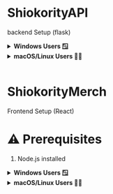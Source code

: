 # ShiokorityAPI
backend Setup (flask)
<details>
<summary><strong> Windows Users 🪟</strong></summary>

### Clone Our Repository
```bash  
git clone https://github.com/prozai/shiokority.git
```
### ⚙️ Setting up local python environment
#### creating 'env' environment folder  
```bash 
python -m venv env
```
## 🚩 If the environment doesn't activate, check the execution policy:
```bash
Get-ExecutionPolicy
```
## ⚠️ Giving terminal Administrative permission 
Running the following commands with administrative privileges or elevated access can affect your system configuration. Use caution and ensure you understand the implications.
```bash
Set-ExecutionPolicy -ExecutionPolicy RemoteSigned -Scope Process
```
## Activating the environment
```bash
env\Scripts\activate
```

### Installing packages
```bash
pip install -r requirements.txt
```
### Deactivate environment
```bash
env\Scripts\deactivate.bat
```

## You can start developing your features!
</details>

<details> 
<summary><strong>macOS/Linux Users 🧑‍💻</strong></summary>

### Clone Our Repository

```bash  
git clone https://github.com/prozai/shiokority.git
```
### ⚙️ Setting up local python environment
## creating 'env' environment folder  
```bash 
python3 -m venv env
```

## Activating the environment
```bash
source env/bin/activate
```

### Installing packages
```bash
pip install -r requirements.txt
```

### Deactivate environment
```bash
deactivate
```
## You can start developing your features!

</details>
<br>

# ShiokorityMerch
Frontend Setup (React)
# ⚠️ Prerequisites
1. Node.js installed

<details>
<summary><strong> Windows Users 🪟</strong></summary>

#### Navigate to the Frontend Directory

1. Change to the frontend directory:
- **Windows Command Prompt**:
     ```bash
     cd frontend
     ```

#### Install the Required Node.js Dependencies
2. Install the necessary Node.js dependencies:
   - **Windows Command Prompt**:
     ```bash
     npm install
     ```

#### Update the React Proxy (If Necessary)
3. Update the React proxy setting if you changed the port in `config.py`. Modify the `proxy` field in `frontend/package.json` to:
   ```json
   "proxy": "http://localhost:5001"

#### Starting the React application
4. **Windows Command Prompt**:
```bash
npm start
```
</details>

<details> 
<summary><strong>macOS/Linux Users 🧑‍💻</strong></summary>

1. Change to the frontend directory:
- **macOS/Linux Bash**:
     ```bash
     cd frontend
     ```

#### Install the Required Node.js Dependencies
2. Install the necessary Node.js dependencies:
   - **macOS/Linux Bash**:
     ```bash
     npm install
     ```

#### Update the React Proxy (If Necessary)
3. Update the React proxy setting if you changed the port in `config.py`. Modify the `proxy` field in `frontend/package.json` to:
   ```json
   "proxy": "http://localhost:5001"

#### Starting the React application
4. **macOS/Linux Bash**:
```bash
npm start
```

</details>